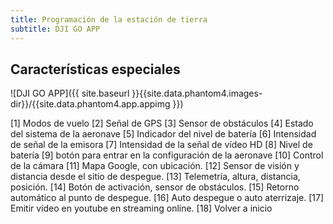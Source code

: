 ```yaml
---
title: Programación de la estación de tierra
subtitle: DJI GO APP
---
```


## Características especiales

![DJI GO APP]({{ site.baseurl }}{{site.data.phantom4.images-dir}}/{{site.data.phantom4.app.appimg }})

 [1] Modos de vuelo
 [2] Señal de GPS 
 [3] Sensor de obstáculos 
 [4] Estado del sistema de la aeronave 
 [5] Indicador del nivel de batería
 [6] Intensidad de señal de la emisora 
 [7] Intensidad de la señal de vídeo HD 
 [8] Nivel de batería 
 [9] botón para entrar en la configuración de la aeronave 
 [10] Control de la cámara 
[11] Mapa Google, con ubicación.
[12] Sensor de visión y distancia desde el sitio de despegue.
[13] Telemetría, altura, distancia, posición.
[14] Botón de activación, sensor de obstáculos.
[15] Retorno automático al punto de despegue.
[16] Auto despegue o auto aterrizaje.
[17] Emitir vídeo en youtube en streaming online.
[18] Volver a inicio
